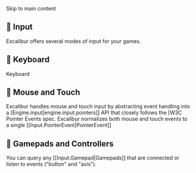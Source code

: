 Skip to main content
## 📄️ Input
Excalibur offers several modes of input for your games.
## 📄️ Keyboard
Keyboard
## 📄️ Mouse and Touch
Excalibur handles mouse and touch input by abstracting event handling into a [Engine.input|engine.input.pointers]] API that closely follows the [W3C Pointer Events spec. Excalibur normalizes both mouse and touch events to a single [[Input.PointerEvent|PointerEvent]]
## 📄️ Gamepads and Controllers
You can query any [[Input.Gamepad|Gamepads]] that are connected or listen to events ("button" and "axis").
